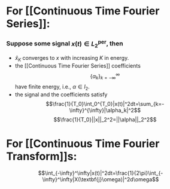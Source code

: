 # For [[Continuous Time Fourier Series]]: 
### Suppose some signal $x(t)\in L_2^{\text{per}}$, then
- $\hat x_K$ converges to $x$ with increasing $K$ in energy.
- the [[Continuous Time Fourier Series]] coefficients $$\{α_k\}^∞_{k=−∞}$$ have finite energy, i.e., $α ∈ l_2$.
- the signal and the coefficients satisfy $$\frac{1}{T_0}\int_0^{T_0}|x(t)|^2dt=\sum_{k=-\infty}^{\infty}|\alpha_k|^2$$$$\frac{1}{T_0}||x||_2^2=||\alpha||_2^2$$
# For [[Continuous Time Fourier Transform]]s:
$$\int_{-\infty}^\infty|x(t)|^2dt=\frac{1}{2\pi}\int_{-\infty}^\infty|X(\textbf{j}\omega)|^2d\omega$$